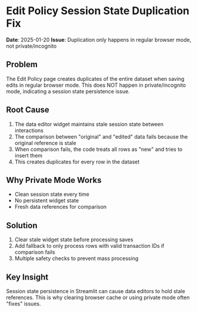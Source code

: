 # Edit Policy Session State Duplication Fix
**Date**: 2025-01-20
**Issue**: Duplication only happens in regular browser mode, not private/incognito

## Problem
The Edit Policy page creates duplicates of the entire dataset when saving edits in regular browser mode. This does NOT happen in private/incognito mode, indicating a session state persistence issue.

## Root Cause
1. The data editor widget maintains stale session state between interactions
2. The comparison between "original" and "edited" data fails because the original reference is stale
3. When comparison fails, the code treats all rows as "new" and tries to insert them
4. This creates duplicates for every row in the dataset

## Why Private Mode Works
- Clean session state every time
- No persistent widget state
- Fresh data references for comparison

## Solution
1. Clear stale widget state before processing saves
2. Add fallback to only process rows with valid transaction IDs if comparison fails
3. Multiple safety checks to prevent mass processing

## Key Insight
Session state persistence in Streamlit can cause data editors to hold stale references. This is why clearing browser cache or using private mode often "fixes" issues.